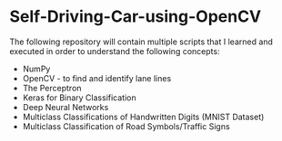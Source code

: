 # Self-Driving-Car-using-OpenCV
The following repository will contain multiple scripts that I learned and executed in order to understand the following concepts:
* NumPy
* OpenCV - to find and identify lane lines
* The Perceptron
* Keras for Binary Classification
* Deep Neural Networks
* Multiclass Classifications of Handwritten Digits (MNIST Dataset)
* Multiclass Classification of Road Symbols/Traffic Signs
